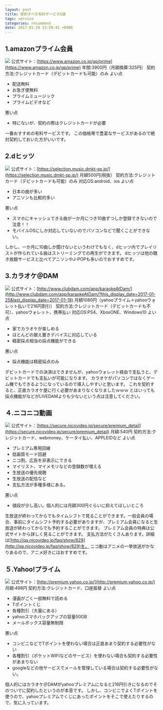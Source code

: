 ```yaml
---
layout: post
title: 契約すべき有料サービス5選
tags: service
categories: recommend
date: 2017-01-29 23:59:43 +0900
---
```


1.amazonプライム会員
--------------

![](../../../../images/2017/01/amazon.png) 公式サイト：[https://www.amazon.co.jp/gp/prime](https://www.amazon.co.jp/gp/prime) 年間:3900円（月額換算:325円） 契約方法:クレジットカード（デビットカードも可能）のみ よい点

*   配送無料
*   お急ぎ便無料
*   プライムミュージック
*   プライムビデオなど

悪い点

*   特にないが、契約の際はクレジットカードが必要

一番おすすめの有料サービスです。 この価格帯で豊富なサービスがあるので絶対契約しておいた方がいいです。

2.dヒッツ
------

![](../../../../images/2017/01/dhittsu.png) 公式サイト：[https://selection.music.dmkt-sp.jp/](https://selection.music.dmkt-sp.jp/) 月額500円(税抜） 契約方法:クレジットカード（デビットカードも可能）のみ 対応OS:android、ios よい点

*   日本の曲が多い
*   アニソンも比較的多い

悪い点

*   スマホにキャッシュできる曲が一か月につき10曲ずつしか登録できないので注意！！
*   モバイルOSにしか対応していないのでパソコンなどで聞くことができない。

しかし、一か月に10曲しか聞けないというわけでもなく、dヒッツ内でプレイリストが作られている曲はストリーミングでの再生ができます。 dヒッツは他の聴き放題サービスと比べてアニソンやJ-POPも多いのでおすすめです。

3.カラオケ＠DAM
----------

![](../../../../images/2017/01/karaoke-at-dam.png) 公式サイト：[http://www.clubdam.com/app/karaokeAtDam/](http://www.clubdam.com/app/karaokeAtDam/?this_display_date=2017-01-25&last_display_date=2017-01-18) 月額1080円（yahooプライム＋yahooウォレット払いで216円割引） 契約方法:クレジットカード（デビットカードも不可）、yahooウォレット、携帯払い 対応OS:PS4、XboxONE、Windows10 よい点

*   家でカラオケが楽しめる
*   ほとんどの据え置きデバイスに対応している
*   精密採点相当の採点機能ができる

悪い点

*   採点機能は精密採点のみ

デビットカードでの決済はできませんが、yahooウォレット経由で支払うと、デビットカードでも支払いが可能になります。 カラオケがパソコンではなくゲーム機でもできるようになっているので導入しやすいと思います。 これを契約すると、正直カラオケ屋に行く必要があまりなくなりましたｗｗｗ とはいっても採点機能がなどがLIVEDAMよりも少ないという点は注意してください。

４.ニコニコ動画
--------

![](../../../../images/2017/01/niconico.png) 公式サイト：[https://secure.nicovideo.jp/secure/premium_detail](https://secure.nicovideo.jp/secure/premium_detail) 月額:540円 契約方法:クレジットカード、webmoney、ケータイ払い、APPLEIDなど よい点

*   プレミアム専用回線
*   低画質モード回避
*   ニコ割、広告を非表示にできる
*   マイリスト、マイメモリなどの登録数が増える
*   生放送の優先視聴
*   生放送の配信など
*   支払方法が多種多様にある。

悪い点

*   値段が少し高い。個人的には月額300円ぐらいに抑えてほしいところ

生放送が終わってからでもタイムシフトで見ることができます。一般会員の場合、事前にタイムシフト予約する必要がありますが、プレミアム会員になると生放送が終わってからでも予約することができます。 プレミアム会員の特典は公式サイトから詳しく見ることができます。 支払方法がたくさんあります。詳細は[http://qa.nicovideo.jp/faq/show/829](http://qa.nicovideo.jp/faq/show/829)を。 ニコ動はアニメの一挙放送がかなりあるので、アニメ好きにはおすすめです。

５.Yahoo!プライム
------------

![](../../../../images/2017/01/yahoo-premium.png) 公式サイト：[http://premium.yahoo.co.jp/](http://premium.yahoo.co.jp/) 月額:498円 契約方法:クレジットカード、口座振替 よい点

*   漫画がごく一部無料で読める
*   Tポイントくじ
*   各種割引（大量にある）
*   yahooスマホバックアップの容量50GB
*   メールボックス容量無制限

悪い点

*   コンビニなどでTポイントを使わない場合は正直あまり契約する必要性がない
*   各種割引（ポケットWIFIなどのサービス）を使わない場合も契約する必要性があまりない
*   googleなどの他サービスでメールを管理している場合は契約する必要性がない。

個人的にはカラオケ＠DAMがyahooプレミアムになると216円引きになるのでそのついでに契約したというのが本音です。 しかし、コンビニでよくTポイントを使うので、yahooプレミアムでくじにあったポイントをそこで使えたりするので、気に入っています。